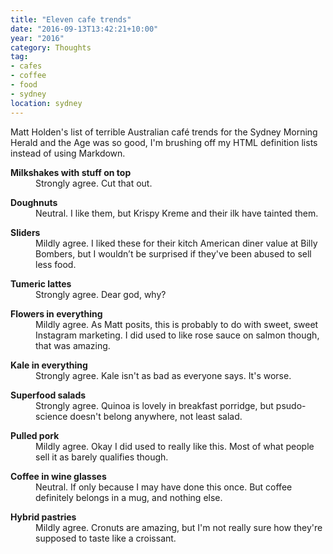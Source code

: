 ```yaml
---
title: "Eleven cafe trends"
date: "2016-09-13T13:42:21+10:00"
year: "2016"
category: Thoughts
tag:
- cafes
- coffee
- food
- sydney
location: sydney
---
```

Matt Holden's list of terrible Australian café trends for the Sydney Morning Herald and the Age was so good, I'm brushing off my HTML definition lists instead of using Markdown.

<dl>
<dt style="font-weight:bold">Milkshakes with stuff on top</dt>
<dd>Strongly agree. Cut that out.<p></p></dd>

<dt style="font-weight:bold">Doughnuts</dt>
<dd>Neutral. I like them, but Krispy Kreme and their ilk have tainted them.<p></p></dd>

<dt style="font-weight:bold">Sliders</dt>
<dd>Mildly agree. I liked these for their kitch American diner value at Billy Bombers, but I wouldn’t be surprised if they've been abused to sell less food.<p></p></dd>

<dt style="font-weight:bold">Tumeric lattes</dt>
<dd>Strongly agree. Dear god, why?<p></p></dd>

<dt style="font-weight:bold">Flowers in everything</dt>
<dd>Mildly agree. As Matt posits, this is probably to do with sweet, sweet Instagram marketing. I did used to like rose sauce on salmon though, that was amazing.<p></p></dd>

<dt style="font-weight:bold">Kale in everything</dt>
<dd>Strongly agree. Kale isn't as bad as everyone says. It's worse.<p></p></dd>

<dt style="font-weight:bold">Superfood salads</dt>
<dd>Strongly agree. Quinoa is lovely in breakfast porridge, but psudo-science doesn't belong anywhere, not least salad.<p></p></dd>

<dt style="font-weight:bold">Pulled pork</dt>
<dd>Mildly agree. Okay I did used to really like this. Most of what people sell it as barely qualifies though.<p></p></dd>

<dt style="font-weight:bold">Coffee in wine glasses</dt>
<dd>Neutral. If only because I may have done this once. But coffee definitely belongs in a mug, and nothing else.<p></p></dd>


<dt style="font-weight:bold">Hybrid pastries</dt>
<dd>Mildly agree. Cronuts are amazing, but I'm not really sure how they're supposed to taste like a croissant.<p></p></dd>

</dl>

